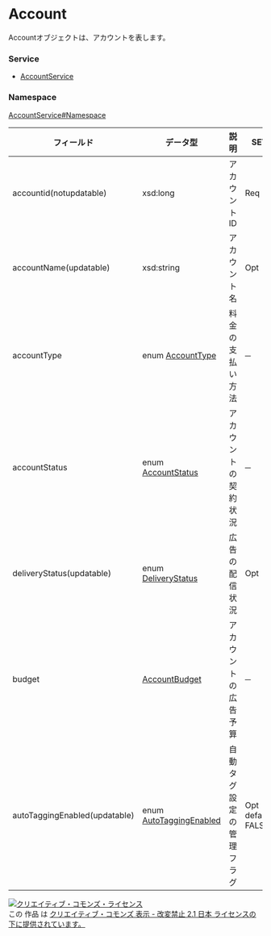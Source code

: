 # Account
Accountオブジェクトは、アカウントを表します。

### Service
+ [AccountService](../../services/AccountService.md)

### Namespace
[AccountService#Namespace](../../services/AccountService.md#namespace)

| フィールド | データ型 | 説明 | SET |
|---|---|---|---|
| accountid(notupdatable)| xsd:long| アカウントID| Req |
| accountName(updatable)| xsd:string| アカウント名| Opt |
| accountType| enum <a href="AccountType.md">AccountType</a>| 料金の支払い方法| ─ |
| accountStatus| enum <a href="AccountStatus.md">AccountStatus</a>| アカウントの契約状況| ─ |
| deliveryStatus(updatable)| enum <a href="DeliveryStatus.md">DeliveryStatus</a>| 広告の配信状況| Opt |
| budget| <a href="AccountBudget.md">AccountBudget</a>| アカウントの広告予算| ─ |
| autoTaggingEnabled(updatable)| enum <a href="AutoTaggingEnabled.md">AutoTaggingEnabled</a>| 自動タグ設定の管理フラグ| Opt<br>default: FALSE |

<a rel="license" href="http://creativecommons.org/licenses/by-nd/2.1/jp/"><img alt="クリエイティブ・コモンズ・ライセンス" style="border-width:0" src="https://i.creativecommons.org/l/by-nd/2.1/jp/88x31.png" /></a><br />この 作品 は <a rel="license" href="http://creativecommons.org/licenses/by-nd/2.1/jp/">クリエイティブ・コモンズ 表示 - 改変禁止 2.1 日本 ライセンスの下に提供されています。</a>
